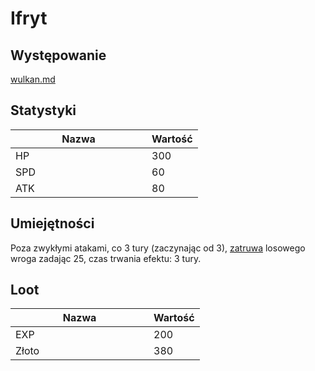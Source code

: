 # Ifryt

## Występowanie

[wulkan.md](../../lokacje/pierwsze-pietro/wulkan.md "mention")

## Statystyki

<table><thead><tr><th width="202">Nazwa</th><th>Wartość</th></tr></thead><tbody><tr><td>HP</td><td>300</td></tr><tr><td>SPD</td><td>60</td></tr><tr><td>ATK</td><td>80</td></tr></tbody></table>

## Umiejętności

Poza zwykłymi atakami, co 3 tury (zaczynając od 3), [zatruwa](../../inne/efekty.md#rozlozone-w-czasie) losowego wroga zadając 25, czas trwania efektu: 3 tury.

## Loot

<table><thead><tr><th width="205">Nazwa</th><th>Wartość</th></tr></thead><tbody><tr><td>EXP</td><td>200</td></tr><tr><td>Złoto</td><td>380</td></tr></tbody></table>
